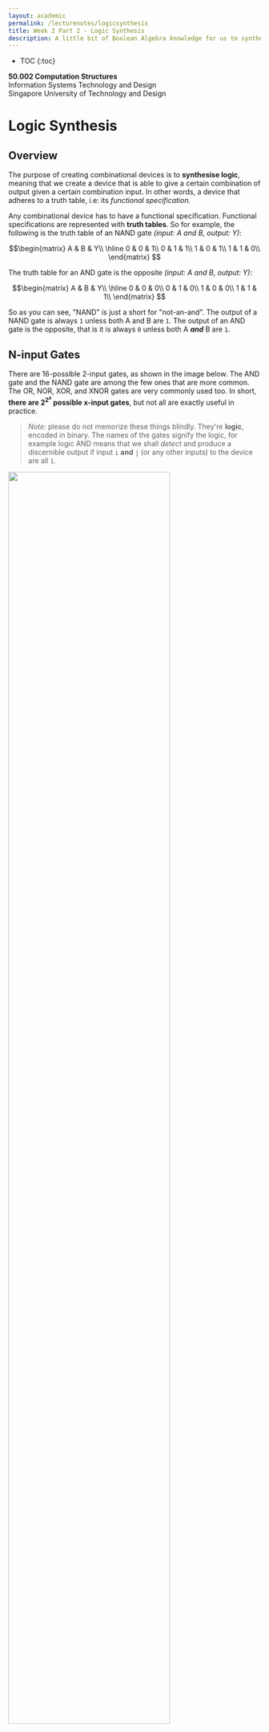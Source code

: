 ```yaml
---
layout: academic
permalink: /lecturenotes/logicsynthesis
title: Week 2 Part 2 - Logic Synthesis
description: A little bit of Boolean Algebra knowledge for us to synthesize logic and make functional specifications for our hardware.  
---
```



* TOC
{:toc}

**50.002 Computation Structures**
<br>
Information Systems Technology and Design
<br>
Singapore University of Technology and Design

# Logic Synthesis

## Overview
The purpose of creating combinational devices is to **synthesise logic**, meaning that we create a device that is able to give a certain combination of output given a certain combination input. In other words, a device that adheres to a truth table, i.e: its *functional specification.* 

Any combinational device has to have a functional specification. Functional specifications are represented with **truth tables**. So for example, the following is the truth table of an NAND gate *(input: A and B, output: Y)*: 

$$\begin{matrix}
A & B & Y\\
\hline
0 & 0 & 1\\
0 & 1 & 1\\
1 & 0 & 1\\
1 & 1 & 0\\
\end{matrix}
$$

The truth table for an AND gate is the opposite *(input: A and B, output: Y)*: 

$$\begin{matrix}
A & B & Y\\
\hline
0 & 0 & 0\\
0 & 1 & 0\\
1 & 0 & 0\\
1 & 1 & 1\\
\end{matrix}
$$

So as you can see, "NAND" is just a short for "not-an-and". The output of a NAND gate is always `1` unless both A and B are `1`. The output of an AND gate is the opposite, that is it is always `0` unless both A ***and*** B are `1`.  

  
## N-input Gates

  

There are 16-possible 2-input gates, as shown in the image below. The AND gate and the NAND gate are among the few ones that are more common. The OR, NOR, XOR, and XNOR gates are very commonly used too. In short, **there are $2^{2^x}$ possible x-input gates**, but not all are exactly useful in practice.

> *Note:* please do not memorize these things blindly. They're **logic**, encoded in binary. The names of the gates signify the logic, for example logic AND means that we shall *detect* and produce a discernible output if input `i` **and** `j` (or any other inputs) to the device are all `1`. 

<img src="https://dl.dropboxusercontent.com/s/p407rd2m9n943hh/tt.png?raw=1"    width="80%">  
  


## Sum of Products
We can also have functional specifications in terms of **boolean expression**. To convert truth tables into boolean expressions, we take the following steps:

1. Look **only for the rows with output= 1**. In the case of the NAND gate, we look at row 1, 2, and 3. 
1. For each row in with output = 1, if the value of the input is a 0, then express it with a NOT.

	> Taking the NAND gate's truth table as example, 
	> - For row 1 of NAND gate's truth table, we have $\overline{A} \text{ } \overline{B}$. 
	> - For row 2, we have $\overline{A}B$. 
	> - For row 3 we have $A\overline{B}$.
3. Sum all the expressions from the rows with Y=1.
	> Taking the NAND gate's truth table as example, the sum of product is:
$$\begin{aligned}
Y = \overline{A} \text{ } \overline{B} + \overline{A}B + A\overline{B}
\end{aligned}$$
4. The expression above is called the **sum of products**.

*Sometimes in textbooks, it is called as canonical sum of products. They mean the same thing as just "sum of products".*

## Universal Gates

  

NAND and NOR gates are **universal**, meaning that each *alone* can implement **any** boolean function. AND, OR, and INV alone aren't sufficient, but together these three can express any boolean expressions (we will see this in the next section). 

We can use just NANDs or just NORs gates to make AND, OR and INV gates:

<img src="https://dl.dropboxusercontent.com/s/dflzkxdqvuyypjt/univgates.png?raw=1"    width="70%">

Therefore, NANDs and NORs are <ins>universal</ins> gates.

## Straightforward Logic Synthesis

Recall that the goal of combinational devices is that they are created to adhere to a certain functional specification. We can make various logic gates and combine them to synthesize a more complex logic or truth table. However, there are basic logics that can be used to synthesize any kinds of other (more complex) logic. These are: INV (inverter), AND gate, and OR gate. 

The truth table for OR gate is as follows, that is the output is `1` if either A or B input is 1:
$$\begin{matrix}
A & B & Y\\
\hline
0 & 0 & 0\\
0 & 1 & 1\\
1 & 0 & 1\\
1 & 1 & 1\\
\end{matrix}
$$


<span style="background-color:yellow"> Given a sum-of-products boolean expression, we can make a combinational device that has that boolean expression as functional specification using **these three types of logics**: INV, AND, and OR with *arbitrary* number of inputs.</span>

For example, given the following sum of products expression,

$$ \begin{aligned}
Y = \overline{C} \text{ }\overline{B} A + \overline{C} B A + CB\overline{A} + CBA
\end{aligned}$$

 
We can make a combinational device as such that it adheres to the expression above using these three logic devices only, as shown below: 

<img src="https://dl.dropboxusercontent.com/s/9snlkdv9s4ldy10/gates.png?raw=1"    width="40%" height="40%">

Explanation:
* The boolean expression of the output Y contains **4 terms** that are added or summed together.
 * The 4-input OR gate at the output Y represents the **summation** of these four terms.
* The AND gates in the *second "column"* of the figure represents the **combination** of each of the input terms, 
	> For example: $\overline{C} \text{ }\overline{B} A$ means *not C*, *not B*, and *A* combined together as an input to a 3-input AND gate. 
* The INV at the input represents the NOT inputs *(negated inputs).*

Using these steps, we can come up with the *simplest* (not necessarily the most efficient, cheapest, smallest, etc), most straightforward logic synthesis. 

Notice that if the expression contains many terms summed together, we need bigger OR gate at the output. This causes the size of our device to be bigger, and therefore more expensive. In the later sections, we learn how to ***reduce*** the boolean expression such that we have less number of terms, and thus are able to synthesize the logic more effectively. 

## Boolean Algebra Properties
Another tool we need to master before being able to minimise or reduce boolean expression is boolean algebra properties. They are useful to manipulate boolean expressions so that we quations. A summary end up with simpler terms and reduce the terms, while still keeping the logic equivalent. 

Here are the simpler boolean algebra properties that we must know before proceeding to a more complex ones:

$$\begin{aligned}
\text{OR rules: } & a+1 = 1, \\
& a+0 = a, \\
& a+a=a\\
\text{AND rules: } & a1=a, \\ & a0=0, \\ & aa=a\\
\text{COMPLEMENT rules: } & a + \bar{a}=1, \\ & a\bar{a}=0 \\ 
\end{aligned}$$

Below are more laws that are built based on some of the rules above and each other. We do not have to prove each law in this course, but if you're interested, you can look for other references such as [here](https://www.electronics-tutorials.ws/boolean/bool_6.html).

$$\begin{aligned}
\text{Commutative law: } & a+b = b+a, \\ &ab = ba\\\\
\text{Associative law: } & (a+b)+c = a+(b+c),\\ & (ab)c = a(bc)\\\\
\text{Distributive law: } & a(b+c) = ab+ac, \text{ --- OR distributive},\\ & a+bc = (a+b)(a+c) \text{ --- AND distributive}
\end{aligned}$$

The two laws below are useful to perform boolean minimisation because we might end up with less number of terms while keeping the same logic:

$$\begin{aligned}
\text{Absorption law: } & a+ab=a, \\ & a+\bar{a}b = a+b,\\ &a(a+b) = a, \\ &a(\bar{a}+b) = ab\\
\text{Reduction law: } &ab + \bar{a}b = b, \\& (a+b)(\bar{a}+b) = b
\end{aligned}$$


Note that the boolean algebra properties above also applies for the inverted form, e.g: if $\bar{a}$ is swapped with $a$ instead: 
*  $a+\bar{a}b = a+b$ (original); $\bar{a}+ab = \bar{a}+b$ (invert $a$)
* $ab + \bar{a}b = b$ (original); $a\bar{b} + \bar{a}\bar{b} = \bar{b}$ (invert $b$) 
* $a(a+b) = a$ (original); $\bar{a}(\bar{a}+\bar{b}) = \bar{a}$ (invert both)

There's a lot of boolean theorems that are derived from the above, for example:

$$\text{Consensus Theorem: } ab + \bar{a}c + bc =  ab + \bar{a}c$$

Proof:

$$
\begin{aligned}
ab + \bar{a}c + bc &=  ab + \bar{a}c + (\bar{a}+a)bc\\
&=ab + abc+ \bar{a}c + \bar{a}bc \\
&= ab(1+c) + \bar{a}c (1+b)\\
&=ab + \bar{a}c\
\end{aligned}
$$

What's important is to **pay attention** to the relationship between each variables. You can easily let $\bar{a} = x$ and find the formula applies as well for the inverted version. 
 
### DeMorgan's Theorem

Finally, the DeMorgan's theorem is useful as a tool for us to manipulate boolean equations as it converts between OR to AND and vice versa using INV. The Theorem states:
  

$$\begin{aligned}
\overline{a+b} &= \overline{a} \text{ } \overline{b}\\
\overline{ab} &= \overline{a} + \overline{b}
\end{aligned}$$


### Boolean Minimization Example

When given a boolean expression, we need to be creative and utilize all properties of boolean algebra to minimise the expression. For example, we can use the *reduction* rule from the boolen algebra cheat-sheet above to perform boolean minimization:

$$\begin{aligned}
Y &= \overline{C} \text{ }\overline{B} A + \overline{C} B A + CB\overline{A} + CBA\\
&= \overline{C} \text{ } \overline{B} A + \overline{C} BA + CB \text{ (reduce the last two terms)}\\
&= \overline{C} A + CB \text{ (reduce the ist two terms)}
\end{aligned}$$

### Karnaugh Map for Boolean Minimisation

The Karnaugh Map offers an alternative method to perform boolean minimization. This is a method to easily perform boolean minimization, and **ultimately the end goal is to reduce the digital circuit to its minimum number of gates** (save cost and save space).


*The following figure shows a 2-input (by input it just basically means how many input boolean variables), 3-input, and 4-input Karnaugh maps.* **Please do not change the order**, they follow **Gray code configuration** to preserve **adjacency** so rules 1-6 below can apply. 
> It is possible to rotate them clockwise or anticlockwise but do so only if you understand the logic behind arrangement of Karnaugh map configuration, which is out of this syllabus. 

<img src="https://dl.dropboxusercontent.com/s/3aaw73p23w2zd4j/k1.png?raw=1"    width="60%" height="60%">

The number of **cells** of Karnaugh maps with $x$ inputs is $2^x$ cells. Then, fill in '1' to all the cells that represent logic '1' on the boolean expression. 

For instance, here is an example of a  truth table and its corresponding Karnaugh map:

  
<img src="https://dl.dropboxusercontent.com/s/cmx3apt9l48izd5/k2.png?raw=1"    width="60%">

Then you can **simplify** the Karnaugh Map using these 6 ground rules:

1. **Groups should contain as many '1' cells** (i.e. cells containing a logic 1) as possible and no blank cells.
2. Groups can **only** contain 1, 2, 4, 8, 16 or 32... etc. cells (powers of 2).
3. A '1' cell can only be grouped with **adjacent** '1' cells that are immediately *above, below, left or right* of that cell. 
   * **No diagonal grouping**
4. Groups of '1' cells can **overlap**. 
   * This helps make *smaller groups as large as possible*, which is an advantage in finding the **simplest** solution.
5. The *top/bottom* and *left/right edges*, and also the 4 **corners** of the map are considered to be **continuous**. 
    * Larger groups can be made by grouping cells across the top and bottom or left and right edges of the map:
	* Top row and bottom row (or parts of them) can form one group as long as condition 1-4 are satisfied. 
	* Leftmost column and rightmost column  (or parts of them)  can also form one group as long as condition 1-4  are satisfied. 
6. There should be as ***few*** groups as possible.

  
  

Following the rules above, the simplified example Karnaugh map is:

<img src="https://dl.dropboxusercontent.com/s/ul1xkga719faqes/k3.png?raw=1"  width="0%" height="40%">

  
To convert this Map back into boolean expression, we need to look at each group and use a little bit of logic:

1. In the **blue group,** the output is  `1` regardless of A, and regardless of C. Hence, the boolean expression for the blue group is just M.

2. In the green group, the output is  `1` regardless of M. Therefore, the boolean expression for the green group is AC.

3. The complete simplified boolean expression is: X = M + AC.
	> X = M + AC is logically equivalent to X = $\bar{A}M\bar{C}$+$\bar{A}MC$+ $AM\bar{C}$+$A\bar{M}C$+$AMC$ (the sum of products of its truth table). 
	> 
	> You can also obtain the minimized expression using boolean algebra:
	> - Reduction rule: $\bar{A}M\bar{C}$+$\bar{A}MC$ = $\bar{A}M$
	> - Reduction rule: $AM\bar{C}$+$AMC$ = $AM$
	> - So far we have: X = $AM+ \bar{A}M+AM\bar{M}{C}$
	> - We can further reduce the first two terms, resulting in  X = $M+A\bar{M}{C}$
	> - Use absorption rule to absorb $\bar{M}$, we end up with X = $M+AC$

<div class="yellowbox"> Note that minimised boolean forms are not necessarily unique. The number of terms left in the final expression is unique but its possible to have a different form. </div>

## Logic Synthesization with CMOS
We can create a combinational logic device easily given the *minimized* boolean expression, using any of the universal gates:
* NANDs only
* NORs only
* AND, INV, and OR 

Each gate can be created using transistors: PFETs and NFETs arranged in a complementary way. The schematic of each is as follows:
<img src="https://dl.dropboxusercontent.com/s/tnleg2coz9kjpul/andorinv.png?raw=1"    width="0%" height = "60%">

> The OR and AND gates are simply the NOR and NAND gates with inverter at the output. 

We can also create the device straight using CMOS recipe given the minimised boolean expression (instead of using the universal gates). For example, given this minimised equation that we did earlier:
$$Y= \overline{C} A + CB$$

It can be made this way with a combination of **universal gates**:
<img src="https://dl.dropboxusercontent.com/s/rqc1v5b9uioneef/dev.png?raw=1"    width="60%" height = "0%">

This requires **20 MOSFETs** to build.

Or the **primitive** way:
<div class="redbox"> Note that constructing a CMOS circuit is freestyle, and <strong>theres more than one way to construct the circuit that produces the same logic</strong>. You can choose to construct the pull-down first or the pull-up first. You can also choose to construct the negation of the circuit and invert the overall output. <span style="background-color:yellow"> Please do not memorise this blindly</span>. At the end of the day, whichever method you choose, it is fine as long as the CMOS circuit produces the <strong>correct logic</strong>. If you want to <i>minimise</i> them though them some careful design is required. It is an art to design a CMOS circuit and it is beyond the scope of this course. 
</div>
<br>
* **Step 1:** Construct a **pull-down circuitry**: 
	* for each '+' (OR) we build a parallel NFET circuit
	* for each $\cdot$ (AND) we build a series NFET circuit 

	Therefore we have two sets of two NFETs in series: 
	<img src="https://dl.dropboxusercontent.com/s/vsfyv7iefuv19cx/DEVMOS1.png?raw=1"    width="60%" height = "60%">

* **Step 2:** Add inverter at the output.
	* In **Step 1** we created a pull-down circuitry that is *activated* when each of the terms in the boolean expression produces an overall '1'. 
		> E.g: when $B, C$ are both 1, the pull-down is activated as current can flow from $Y$ to the GND. The effective output at $Y$ will be then `0` when $B,C$ are both  `1`. 
	* Since what we want is the *opposite*, we need to put an inverter at the output. 
		>that is   $Y=1$ when $B,C$ are both 1, we need to put an inverter at the output, as shown: 
		<img src="https://dl.dropboxusercontent.com/s/x2ktjw4gqxx979r/devmos2.png?raw=1"    width="60%" height = "60%"> 
		<div class="yellowbox"> If what you want is for $Y$ to be <code>0</code> when $B,C$ are both <code>1</code> then there's no need to put an inverter in the end. Just draw the complementary pullup and call it a day </div>
<br>
* **Step 3:** Construct the **complementary** pull-up circuitry and assemble. 
	>  Refer to the CMOS recipe in the previous chapter. 

	<img src="https://dl.dropboxusercontent.com/s/ft9xplwm26ksgks/devmos3.png?raw=1"    width="60%" height = "60%">

This requires **14 MOSFETs** to build, less than the previous design. It is definitely easier (for us) to create a combinational logic device using a bunch of universal gates, but it comes at the cost of money and size. 

Note that the CMOS recipes that we learn in this course also **does not guarantee** that you can build a device with **minimised number of transistors,** given its functional specification. It is an *art* to create the most efficient circuit in terms of money, size, and usage. 




## Special Combinational Logic Devices

### The Multiplexer
  

The Multiplexer (shorted as "mux") is a special combinational logic device that is very commonly used in practice. It is implemented using basic logic gates (INV, AND, and OR, or NANDs). The mux is expensive to manufacture, but *universal*, meaning that it can **implement any boolean function because essentially it "hardcodes" the truth table**. 

The symbol for a mux is as shown in the image below. The truth table is written at the side. A mux **always** has **three** types of terminals: 
* $2^k$ bits data inputs, 
* `k` bits selector signal(s) --*this is also an input, but we have a special name for them them: selector*-- , and 
* 1-bit output. 

It's functioncomponents: the inputs, the selector signal(s), and the output. It basically "*allows*" oneeither of the input signals to be reflected at  `OUT`pass through when selected. 

For example in the case of 2-input mux below, when S=0, it will reflect whatever value the signal  $A$ carries (`1` or `0`) as its output:

> Take some time to make sense of the truth table. That is if S=0, OUT = A. Else, if S=1, OUT = B. produce the signal  $D_0$ as its output:

<img src="https://dl.dropboxusercontent.com/s/nbatvm3m7xvq279/muxtt.png?raw=1"    width="50%" height="50%">

You can build a 2-input multiplexer using basic gates:
<img src="https://dl.dropboxusercontent.com/s/kl35pytim23xlm4/muxin.png?raw=1"    width="60%" height = "60%">

Some properties about multiplexers:
1. Muxes are **universal**, meaning that it can implement any boolean functions
1. A Mux can have $2^k$ data inputs, and $k$ bits select inputs, and **only can have 1 output** terminal. 

We can also generalise the multiplexer to take more inputs: 4, or 8, or 16, etc. We can either build a bigger multiplexer or cascade many 2-input multiplexers. The following figure shows an example of a 4-input multiplexer, implemented as a big mux (left) or using a series of 2-input mux (right):  

<img src="https://dl.dropboxusercontent.com/s/g5sqzvvn5pqwoha/4mux.png?raw=1"    width="80%" height = "80%"> 	
  
Similarly, you can build a 4-input mux using basic logic gates: 
<img src="https://dl.dropboxusercontent.com/s/pl9902hnvpeg9mp/4muxin.png?raw=1"    width="50%" height = "50%">

Below is an example of how a mux can be used to implement a more complex combinational device, the full adder that we encounter in the lab. The truth table of a full adder is as shown, it is basically an addition (of three inputs) in base 2:

  

<img src="https://dl.dropboxusercontent.com/s/lryt8p85jrowz40/addr.png?raw=1"    width="30%" height = "30%">  

The multiplexer can simply implement the truth table by mapping each type of output bit $C_{out}$, and $S$ in each of the input terminals of the mux as illustrated below (for the carry out): 


<img src="https://dl.dropboxusercontent.com/s/0vpdyz1lch62jd1/muxc.png?raw=1"    width="60%" height="60%">

We can do the same thing for $S$, and both of them combined will function as a full adder. 

### Decoder

The Decoder (also known as "demux") is a special combinational logic device that is also very commonly used in practice. It can have $k$ select inputs, and $2^k$ possible output combinations. The schematic of a 1-select input decoder is:

<img src="https://dl.dropboxusercontent.com/s/btt8jleh2quwnjq/decoder2hzdkw3c4rzxsd6p/demuxin.png?raw=1"    width="50%" height = "50%">

> Practice: Draw out the truth table of the decoder above.


The schematic of a 2-select inputs decoder: $S_0$ and $S_1$ is (we omit the "IN") because it is usually just VDD:

<img src="https://dl.dropboxusercontent.com/s/8uagnvsipvppgby/decoderinside.png?raw=1"    width="50%" height = "570%">

> Take some time to trace out the selector values to the output and draw out a truth table for the decoder. 

*Note: do not worry about the logic gate schematics of a decoder. It is only there to show you that a decoder is made up of the normal logic gates like inverters and AND gates.* 

Some properties about decoders:

1. A Decoder is basically the *opposite* of a multiplexer. It has $k$ select inputs, and $2^k$  **possible data outputs**, and only 1 bit of input (typically VDD). The symbol is shown below:
    <img src="https://www.dropbox.com/s/ig6s46lb2s992c2/demux.png?raw=1"    width="60%" height = "60%"> 
1. This figure omits the 1 bit input to the decoder because **it is always set to 1** in practice.
2. Therefore, for a 4 bit decoder as shown in the figure above, the input signals are only the two **SELECTOR** signals, denoted as $IA_0$ and $IA_1$ in the figure.
3. **At any given time** only 1 bit of the $2^k$ output bits can be  `1` (high). This is apparent when we try to draw the truth table for a $k$ input decoder. For example, the truth table for a 1-selector bit decoder is:

    $$
    \begin{matrix}
    S & O_1 & O_2\\
    \hline
    0 & 1 & 0 \\
    1 & 0 & 1\\
    \hline
    \end{matrix}
    $$

    The truth table for a 2-selector bits decoder is:

    $$
    \begin{matrix}
    S_0 & S_1 & O_0 & O_1 & O_2 & O_3\\
    \hline
    0 & 0 & 1 & 0 & 0 & 0 \\
    0 & 1 & 0 & 1 & 0 & 0 \\
    1 & 0 & 0 & 0 & 1 & 0 \\
    1 & 1 & 0 & 0 & 0 & 1 \\
    \hline
    \end{matrix}
    $$

    >In other words, only the selected output $i$ is HIGH ( `1`), and the rest of the $2^k-1$ data output is LOW (`0`).

### Read-Only-Memories (ROM)

  

One of the application of a decoder is to create a read-only-memories (ROM). 
> You can buy them online, like [this product](https://learn.adafruit.com/digital-circuits-5-memories/read-only-memory). 

For example, if we "hard-code" the Full-Adder using a decoder, we end up with the following schematic:<br>
<img src="https://www.dropbox.com/s/t90f9n3ypg9aj9c/decoder.png?raw=1"    width="70%">

Explanation for the schematic above:

- At the output of the decoder, the little circuit with inverted triangle symbol signifies a **pulldown circuit** (an NFET connected to ground), which will "drain" a signal into LOW (0).

- Recall that at  each **combination** of select signal $A, B$, and $C_i$, only one of the 8 outputs of the decoder will be  `1`. 
	> - For example, when $A=0, B=0, C_{in}=1$, the second output line of the decoder from the top is  `1`:<br>
	<img src="https://dl.dropboxusercontent.com/s/o5meriyxc47k0bn/sel1.png?raw=1" width="40%" height="40%">
	> - There's a pulldown at the S line, which drains the `VDD` and results in `0` at S line towards the inverter. There's no pulldown for the $C_{out}$ line, so the value fed in towards the inverter in the $C_{out}$ line is `1`> - There's a pulldown for S (it is connected to the ground), which makes it 0, and no pulldown for the $C_{out}$, which makes it 1.<br>
	> - Therefore, when $A=0, B=0, C_i=1$, $S=0$ and $C_{out}$ is 1. 

- Note the **presence of inverters by invention** at the end of the two vertical output lines for $S$ and $C_{out}$, so the overall output is inverted to be  `1` for $S$S and `0` for $C_{out}$.

- By **invention**, the location of the "pulldown" circuits **correspond to a '1' in the truth table** for that particular output ($S$ or $C_{out}$).

- For $K$ inputs, decoder produces $2^K$ signals, only  `1` which is asserted (valid "High", or simply "selected") at a time. 

The properties of ROM are as follows:

1. ROMs ignore the structure of combinational functions (our truth table is "hardcoded". 
2. The selectors are like **addresses** of an entry.
3. For an $N$-input boolean function, the size of ROM is roughly $2^N \times \text{ \#outputs}$. 
	> For example, the Full Adder has 3 inputs (A, B, $C_{in}$), and 2 outputs (S and $C_{out}$). Hence the size of the ROM is $2^3 * 2 = 16$.


## Conclusion
Synthesizing combinational logic is not a simple task. There are many ways to realise a functionality, i.e: the **logic** *(that the device should implement)* represented by the truth table or boolean expression. We can use universal gates (only NANDS, or only NORS), a combination of gates (INV, AND, and OR), or many other ways (multiplexers, ROMs, etc). 

Of course "*hardcoding*" a truth table using ROM and Multiplexers are convenient, because we do not need to think about simplifyfing the boolean expression of our truth table (which can get really difficult and complicated when the truth table is large, i.e: complicated functionality). However it comes at a cost: the **cost of the materials** to build the ROM / Multiplexers, and at the **cost of space** (we need use a lot of logic gates to build these). 
